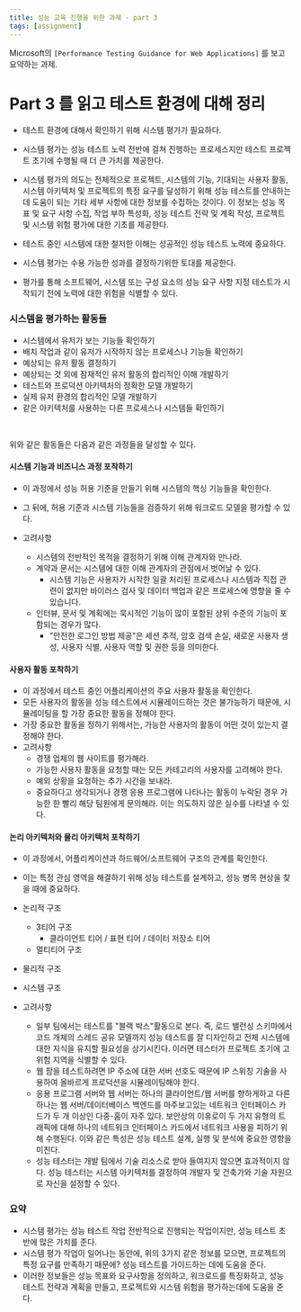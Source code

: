 ```yaml
---
title: 성능 교육 진행을 위한 과제 - part 3
tags: [assignment]
---
```


Microsoft의 `[Performance Testing Guidance for Web Applications]` 를 보고 요약하는 과제.

# Part 3 를 읽고 테스트 환경에 대해 정리

- 테스트 환경에 대해서 확인하기 위해 시스템 평가가 필요하다.
- 시스템 평가는 성능 테스트 노력 전반에 걸쳐 진행하는 프로세스지만 테스트 프로젝트 초기에 수행될 때 더 큰 가치를 제공한다.
- 시스템 평가의 의도는 전체적으로 프로젝트, 시스템의 기능, 기대되는 사용자 활동, 시스템 아키텍처 및 프로젝트의 특정 요구를 달성하기 위해 성능 테스트를 안내하는 데 도움이 되는 기타 세부 사항에 대한 정보를 수집하는 것이다. 이 정보는 성능 목표 및 요구 사항 수집, 작업 부하 특성화, 성능 테스트 전략 및 계획 작성, 프로젝트 및 시스템 위험 평가에 대한 기초를 제공한다.

- 테스트 중인 시스템에 대한 철저한 이해는 성공적인 성능 테스트 노력에 중요하다.
- 시스템 평가는 수용 가능한 성과를 결정하기위한 토대를 제공한다.
- 평가를 통해 소프트웨어, 시스템 또는 구성 요소의 성능 요구 사항 지정 테스트가 시작되기 전에 노력에 대한 위험을 식별할 수 있다.

### 시스템을 평가하는 활동들
- 시스템에서 유저가 보는 기능들 확인하기
- 배치 작업과 같이 유저가 시작하지 않는 프로세스나 기능들 확인하기
- 예상되는 유저 활동 결정하기
- 예상되는 것 외에 잠재적인 유저 활동의 합리적인 이해 개발하기
- 테스트와 프로덕션 아키텍처의 정확한 모델 개발하기
- 실제 유저 환경의 합리적인 모델 개발하기
- 같은 아키텍처를 사용하는 다른 프로세스나 시스템들 확인하기

<br>

위와 같은 활동들은 다음과 같은 과정들을 달성할 수 있다.
#### 시스템 기능과 비즈니스 과정 포착하기
- 이 과정에서 성능 허용 기준을 만들기 위해 시스템의 핵싱 기능들을 확인한다.
- 그 뒤에, 허용 기준과 시스템 기능들을 검증하기 위해 워크로드 모델을 평가할 수 있다.

- 고려사항
  - 시스템의 전반적인 목적을 결정하기 위해 이해 관계자와 만나라.
  - 계약과 문서는 시스템에 대한 이해 관계자의 관점에서 벗어날 수 있다.
    - 시스템 기능은 사용자가 시작한 일괄 처리된 프로세스나 시스템과 직접 관련이 없지만 바이러스 검사 및 데이터 백업과 같은 프로세스에 영향을 줄 수 있습니다.
  - 인터뷰, 문서 및 계획에는 묵시적인 기능이 많이 포함된 상위 수준의 기능이 포함되는 경우가 많다.
    - "안전한 로그인 방법 제공"은 세션 추적, 암호 검색 손실, 새로운 사용자 생성, 사용자 식별, 사용자 역할 및 권한 등을 의미한다.
#### 사용자 활동 포착하기
- 이 과정에서 테스트 중인 어플리케이션의 주요 사용자 활동을 확인한다.
- 모든 사용자의 활동을 성능 테스트에서 시뮬레이드하는 것은 불가능하기 때문에, 시뮬레이팅을 할 가장 중요한 활동을 정해야 한다.
- 가장 중요한 활동을 정하기 위해서는, 가능한 사용자의 활동이 어떤 것이 있는지 결정해야 한다.
- 고려사항
  - 경쟁 업체의 웹 사이트를 평가해라.
  - 가능한 사용자 활동을 요청할 때는 모든 카테고리의 사용자를 고려해야 한다.
  - 예외 상황을 요청하는 추가 시간을 보내라.
  - 중요하다고 생각되거나 경쟁 응용 프로그램에 나타나는 활동이 누락된 경우 가능한 한 빨리 해당 팀원에게 문의해라. 이는 의도하지 않은 실수를 나타낼 수 있다.

#### 논리 아키텍처와 물리 아키텍처 포착하기
- 이 과정에서, 어플리케이션과 하드웨어/소프트웨어 구조의 관계를 확인한다.
- 이는 특정 관심 영역을 해결하기 위해 성능 테스트를 설계하고, 성능 병목 현상을 찾을 때에 중요하다.

- 논리적 구조
  - 3티어 구조
    - 클라이언트 티어 / 표현 티어 / 데이터 저장소 티어
  - 멀티티어 구조
- 물리적 구조
- 시스템 구조

- 고려사항
  - 일부 팀에서는 테스트를 "블랙 박스"활동으로 본다. 즉, 로드 밸런싱 스키마에서 코드 개체의 스레드 공유 모델까지 성능 테스트를 잘 디자인하고 전체 시스템에 대한 지식을 유지할 필요성을 상기시킨다. 이러면 테스터가 프로젝트 초기에 고위험 지역을 식별할 수 있다.
  - 웹 팜을 테스트하려면 IP 주소에 대한 서버 선호도 때문에 IP 스위칭 기술을 사용하여 올바르게 프로덕션을 시뮬레이팅해야 한다.
  - 응용 프로그램 서버와 웹 서버는 하나의 클라이언트/웹 서버를 향하게하고 다른 하나는 웹 서버/데이터베이스 백엔드를 마주보고있는 네트워크 인터페이스 카드가 두 개 이상인 다중-홈이 자주 있다. 보안상의 이유로이 두 가지 유형의 트래픽에 대해 하나의 네트워크 인터페이스 카드에서 네트워크 사용을 피하기 위해 수행된다. 이와 같은 특성은 성능 테스트 설계, 실행 및 분석에 중요한 영향을 미친다.
  - 성능 테스터는 개발 팀에서 기술 리소스로 받아 들여지지 않으면 효과적이지 않다. 성능 테스터는 시스템 아키텍처를 결정하여 개발자 및 건축가와 기술 자원으로 자신을 설정할 수 있다.


### 요약
- 시스템 평가는 성능 테스트 작업 전반적으로 진행되는 작업이지만, 성능 테스트 초반에 많은 가치를 준다.
- 시스템 평가 작업이 일어나는 동안에, 위의 3가지 같은 정보를 모으면, 프로젝트의 특정 요구를 만족하기 때문에? 성능 테스트를 가이드하는 데에 도움을 준다.
- 이러한 정보들은 성능 목표와 요구사항을 정의하고, 워크로드를 특징화하고, 성능 테스트 전략과 계획을 만들고, 프로젝트와 시스템 위험을 평가하는데에 도움을 준다.
